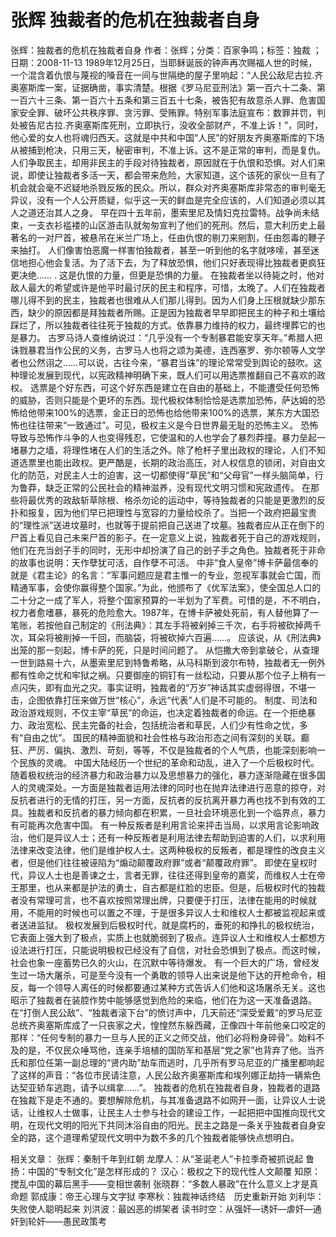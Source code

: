 # 张辉  独裁者的危机在独裁者自身

张辉：独裁者的危机在独裁者自身
作者：张辉；分类：百家争鸣；标签：独裁 ；日期：2008-11-13
1989年12月25日，当耶稣诞辰的钟声再次赐福人世的时候，一个混含着仇恨与蔑视的嗓音在一间与世隔绝的屋子里响起：“人民公敌尼古拉.齐奥塞斯库一案，证据确凿，事实清楚。根据《罗马尼亚刑法》第一百六十二条、第一百六十三条、第一百六十五条和第三百五十七条，被告犯有故意杀人罪、危害国家安全罪、破坏公共秩序罪、贪污罪、受贿罪。特别军事法庭宣布：数罪并罚，判处被告尼古拉.齐奥塞斯库死刑，立即执行，没收全部财产，不准上诉！”，同时， 他心爱的女人也将魂归西天。这就是中共和中国“人民”的好朋友齐奥塞斯库的下场
从被捕到枪决，只用三天，秘密审判，不准上诉。这不是正常的审判，而是复仇。人们争取民主，却用非民主的手段对待独裁者，原因就在于仇恨和恐惧。对人们来说，即使让独裁者多活一天，都会带来危险，大家知道，这个该死的家伙一旦有了机会就会毫不迟疑地杀戮反叛的民众。所以，群众对齐奥塞斯库非常态的审判毫无异议，没有一个人公开质疑，似乎这一天的鲜血是完全应该的，人们知道必须以其人之道还治其人之身。
早在四十五年前，墨索里尼及情妇克拉雷特。战争尚未结束，一支衣衫褴褛的山区游击队就匆匆宣判了他们的死刑。然后，意大利历史上最著名的一对尸首，被悬吊在米兰广场上，任由仇恨的剔刀来剜割，任由怨毒的鞭子来抽打。
人们像害怕恶魔一样害怕独裁者，甚至一听到他的名字就哆嗦，甚至迷信地担心他会复活。为了活下去，为了释放恐惧，他们只好表现得比独裁者更疯狂更决绝…… . 这是仇恨的力量，但更是恐惧的力量。
在独裁者坐以待毙之时，他对敌人最大的希望或许是他平时最讨厌的民主和程序，可惜，太晚了。人们在独裁者哪儿得不到的民主，独裁者也很难从人们那儿得到。因为人们身上压根就缺少那东西，缺少的原因都是拜独裁者所赐。正是因为独裁者早早即把民主的种子和土壤给踩烂了，所以独裁者往往死于独裁的方式。依靠暴力维持的权力，最终埋葬它的也是暴力。
古罗马诗人查维纳说过：“几乎没有一个专制暴君能安享天年。”希腊人把诛戮暴君当作公民的义务，古罗马人也将之颂为美德，连西塞罗、弥尔顿等人文学者也公然诩之……可以说，古往今来，“暴君当诛”的理论常常受到舆论的鼓吹。这种理论发展到现代，以宪政精神明确下来，既人们可以用选票推翻自己不喜欢的政权。
选票是个好东西，可这个好东西是建立在自由的基础上，不能遭受任何恐怖的威胁，否则只能是个更坏的东西。现代极权体制恰恰是选票加恐怖，萨达姆的恐怖给他带来100%的选票，金正日的恐怖也给他带来100%的选票，某东方大国恐怖也往往带来“一致通过”。可见，极权主义是今日世界最无耻的恐怖主义。
恐怖导致与恐怖作斗争的人也变得残忍，它使温和的人也学会了暴烈莽撞。暴力垒起一堵暴力之墙，将理性堵在人们的生活之外。除了枪杆子里出政权的理论，人们不知道选票里也能出政权。更严酷是，长期的政治高压，对人权信息的锁闭，对自由文化的防范，对民主人士的迫害，这一切都使得“草民”和“父母官”一样头脑简单，行为鲁莽，缺乏正常的公民社会的精神滋养，没有现代文明习惯和宪政遗传。
在那些将最优秀的政敌斩草除根、格杀勿论的运动中，等待独裁者的只能是更激烈的反扑和报复，因为他们早已把理性与宽容的力量给绞杀了。当把一个政府把最宝贵的“理性派”送进坟墓时，也就等于提前把自己送进了坟墓。独裁者应从正在倒下的尸首上看见自己未来尸首的影子。在一定意义上说，独裁者死于自己的游戏规则，他们在充当刽子手的同时，无形中却扮演了自己的刽子手之角色。独裁者死于非命的故事也说明：天作孽犹可活，自作孽不可活。
中非“食人皇帝”博卡萨最信奉的就是《君主论》的名言：“军事问题应是君主惟一的专业，忽视军事就会亡国，而精通军事，会使你赢得整个国家。”为此，他颁布了《优军法案》，使全国总人口的二十分之一成了军人，将整个国家预算的一半划为了军费。可惜的是，不不明白，权力者愈嗜暴，暴死的危险愈大。1987年，在博卡萨被处死前，有人替他算了一笔账，若按他自己制定的《刑法典》：其左手将被剁掉三千次，右手将被砍掉两千次，耳朵将被削掉一千回，而脑袋，将被砍掉六百遍……。 应该说，从《刑法典》出笼的那一刻起，博卡萨的死，只是时间问题了。
从恺撒大帝到拿破仑，从查理一世到路易十六，从墨索里尼到特鲁希略，从马科斯到波尔布特，独裁者无一例外都有性命之忧和牢狱之祸。只要御座的铜钉有一丝松动，只要从那个位子上稍有一点闪失，即有血光之灾。事实证明，独裁者的“万岁”神话其实虚弱得很，不堪一击，企图依靠打压来做万世“核心”，永远“代表”人们是不可能的。
制度、司法和政治游戏规则，不仅主宰“草民”的命运，也决定着独裁者的命运。在一个拒绝暴力、政治宽松、民主完备的社会，包括统治者和草民，人们少有性命之忧，多有“自由之忧”。 国民的精神面貌和社会性格与政治形态之间有深刻的关联。癫狂、严厉、偏执、激烈、苛刻，等等，不仅是独裁者的个人气质，也能深刻影响一个民族的灵魂。
中国大陆经历一个世纪的革命和动乱，进入了一个后极权时代。随着极权统治的经济暴力和政治暴力以及思想暴力的强化，暴力逐渐隐藏在很多国人的灵魂深处。一方面是独裁者运用法律的同时也在抛弃法律进行恶意的掠夺，对反抗者进行的无情的打压，另一方面，反抗者的反抗离开暴力再也找不到有效的工具。独裁者和反抗者的暴力倾向都在积累，一旦社会环境恶化到一个临界点，暴力有可能再次危害中国。
有一种反叛者是利用言论来抨击当局，以求用言论影响政治，他们是异议人士；还有一种反叛者是利用法律去帮助到迫害的人们，以求利用法律来改变法律，他们是维护权人士。这两种极权的反叛者，都是理性的改良主义者，但是他们往往被诬陷为“煽动颠覆政府罪”或者“颠覆政府罪”。
即使在皇权时代，异议人士也是善谏之士，言者无罪，往往还得到皇帝的嘉奖，而维权人士在帝王那里，也从来都是护法的勇士，自古都是红脸的忠臣。但是，后极权时代的独裁者没有常理可言，也不喜欢按照常理出牌，只要便于打压，法律在能用的时候就用，不能用的时候也可以置之不理，于是很多异议人士和维权人士都被监视起来或者送进监狱。
极权发展到后极权时代，就是腐朽的，垂死的和挣扎的极权统治，它表面上强大到了极点，实质上也就脆弱到了极点。连异议人士和维权人士都想方设法进行打压，只能说明极权已经没有了自信，对社会恐惧到了极点。而这时候，社会也象一座蓄势已久的火山，在沉默中等待爆发。
有一个巨大的广场，曾经发生过一场大屠杀，可是至今没有一个勇敢的领导人出来说是他下达的开枪命令，相反，每一个领导人离任的时候都要通过某种方式告诉人们他和这场屠杀无关。这也昭示了独裁者在装腔作势中能够感觉到危险的来临，他们在为这一天准备退路。
在“打倒人民公敌”、“独裁者滚下台”的愤讨声中，几天前还“深受爱戴”的罗马尼亚总统齐奥塞斯库成了一只丧家之犬，惶惶然东躲西藏，正像四十年前他亲口咬定的那样：“任何专制的暴力一旦与人民的正义之师交战，他们必将粉身碎骨”。始料不及的是，不仅民众唾骂他，连亲手培植的国防军和基层“党之家”也背弃了他。当齐氏和那位任第一副总理的“贤内助”劫车而逃时，几乎所有罗马尼亚的广播里都响起了这样的声音：“各位市民请注意，人民公敌齐奥塞斯库和埃列娜正劫持一辆紫色达契亚轿车逃跑，请予以缉拿……”。
独裁者的危机在独裁者自身，独裁者的退路在独裁下是走不通的。要想解除危机，与其准备退路不如网开一面，让异议人士说话，让维权人士做事，让民主人士参与社会的建设工作，一起把把中国推向现代文明，在现代文明的阳光下共同沐浴自由的阳光。民主之路是一条关乎独裁者自身安全的路，这个道理希望现代文明中为数不多的几个独裁者能够快点想明白。

相关文章：
张辉：秦制千年到红朝
龙摩人：从“圣诞老人”卡拉季奇被抓说起
鲁扬：中国的“专制文化”是怎样形成的？
汉心：极权之下的现代性人文颠覆
知原：搅乱中国的幕后黑手——变相世袭制
张晓群：“多数人暴政”在什么意义上才是真命题
郭成康：帝王心理与文字狱
李寒秋：独裁神话终结　历史重新开始
刘利华：失败使人聪明起来
刘洪波：最凶恶的绑架者
读书时空：从强奸—诱奸—虐奸—通奸到轮奸——愚民政策考